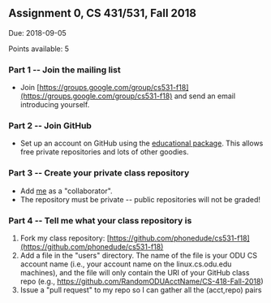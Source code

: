 ## Assignment 0, CS 431/531, Fall 2018

Due: 2018-09-05

Points available: 5

### Part 1 -- Join the mailing list 

* Join [https://groups.google.com/group/cs531-f18](https://groups.google.com/group/cs531-f18) and send an email introducing yourself.  

### Part 2 -- Join GitHub

* Set up an account on GitHub using the [educational package](https://education.github.com/).  This allows free private repositories and lots of other goodies.

### Part 3 -- Create your private class repository

* Add [me](https://github.com/phonedude) as a "collaborator".
* The repository must be private -- public repositories will not be graded!

### Part 4 -- Tell me what your class repository is

1. Fork my class repository: [https://github.com/phonedude/cs531-f18](https://github.com/phonedude/cs531-f18)
1. Add a file in the "users" directory.  The name of the file is your ODU CS account name (i.e., your account name on the linux.cs.odu.edu machines), and the file will only contain the URI of your GitHub class repo (e.g., https://github.com/RandomODUAcctName/CS-418-Fall-2018)
1. Issue a "pull request" to my repo so I can gather all the (acct,repo) pairs


